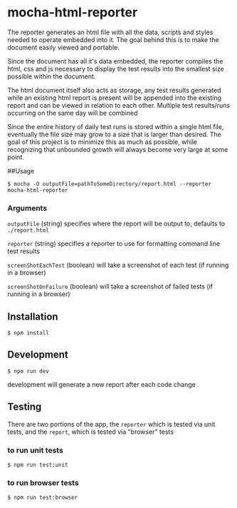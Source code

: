 # mocha-html-reporter
The reporter generates an html file with all the data, scripts and styles needed to operate embedded into it. The goal behind this is to make the document easily viewed and portable.

Since the document has all it's data embedded, the reporter compiles the html, css and js necessary to display the test results into the smallest size possible within the document.

The html document itself also acts as storage, any test results generated while an existing html report is present will be appended into the existing report and can be viewed in relation to each other. Multiple test results/runs occurring on the same day will be combined

Since the entire history of daily test runs is stored within a single html file, eventually the file size may grow to a size that is larger than desired. The goal of this project is to minimize this as much as possible, while recognizing that unbounded growth will always become very large at some point.

##Usage


```shell
$ mocha -O outputFile=pathToSomeDirectory/report.html --reporter mocha-html-reporter
```
### Arguments
`outputFile` (string) specifies where the report will be output to, defaults to `./report.html`

`reporter` (string) specifies a reporter to use for formatting command line test results

`screenShotEachTest` (boolean) will take a screenshot of each test (if running in a browser)

`screenShotOnFailure` (boolean) will take a screenshot of failed tests (if running in a browser)



## Installation
```shell
$ npm install
```

## Development
```shell
$ npm run dev
```
development will generate a new report after each code change
## Testing
There are two portions of the app, the `reporter` which is tested via unit tests, and the `report`, which is tested via "browser" tests

### to run unit tests
```shell
$ npm run test:unit
```

### to run browser tests
```shell
$ npm run test:browser
```